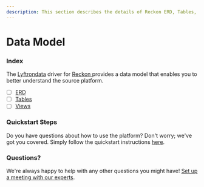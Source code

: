 ```yaml
---
description: This section describes the details of Reckon ERD, Tables, and Views.
---
```


# Data Model

### Index

The  [Lyftrondata](https://www.lyftrondata.com/) driver for [Reckon](https://www.lyftrondata.com/integration/reckon/)[ ](https://www.lyftrondata.com/integration/reckon/)provides a data model that enables you to better understand the source platform.

* [ ] [ERD](../../../finance-analytics/reckon/data-model/erd.md)
* [ ] [Tables](../../../finance-analytics/reckon/data-model/tables.md)
* [ ] [Views](../../../finance-analytics/reckon/data-model/views.md)

### Quickstart Steps

Do you have questions about how to use the platform? Don't worry; we've got you covered. Simply follow the quickstart instructions [here](../../../../quickstart-steps.md).

### Questions? <a href="#questions" id="questions"></a>

We're always happy to help with any other questions you might have! [Set up a meeting with our experts](https://www.lyftrondata.com/book-a-meeting/).

